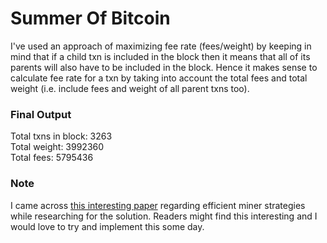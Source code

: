 # Summer Of Bitcoin

I've used an approach of maximizing fee rate (fees/weight) by keeping in mind that if a child txn is included in the block then it means 
that all of its parents will also have to be included in the block. Hence it makes sense to calculate fee rate for a txn by taking into 
account the total fees and total weight (i.e. include fees and weight of all parent txns too).

### Final Output

Total txns in block: 3263  
Total weight: 3992360  
Total fees: 5795436

### Note

I came across [this interesting paper](https://ieeexplore.ieee.org/abstract/document/8946174) regarding efficient miner strategies while researching for the solution. Readers
might find this interesting and I would love to try and implement this some day.
